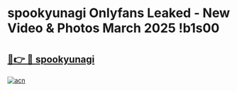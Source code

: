 # spookyunagi Onlyfans Leaked - New Video & Photos March 2025 !b1s00

# <h2><a href="https://r6jwkf.iuczelnia.edu.pl?title=spookyunagi&ref=b1s00">🔗👉 🔴 spookyunagi</a></h2>

[![acn](https://github.com/user-attachments/assets/0f9c940e-d8b0-45ae-aac7-cd30a18b3e1c)](https://r6jwkf.iuczelnia.edu.pl?title=spookyunagi&ref=b1s00)

